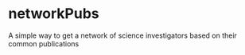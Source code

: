 # networkPubs
A simple way to get a network of science investigators based on their common publications
